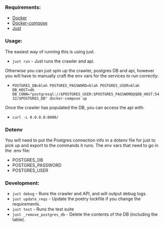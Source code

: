### Requirements:
* [Docker](https://www.docker.com/)
* [Docker-compose](https://docs.docker.com/compose/)
* [Just](https://github.com/casey/just)

### Usage:
The easiest way of running this is using just.
* `just run` - Just runs the crawler and api.

Otherwise you can just spin up the crawler, postgres DB and api, however you will have to manually craft the env vars for the services to run correctly:
* `POSTGRES_DB=blah POSTGRES_PASSWORD=blah POSTGRES_USER=blah DB_HOST=db DB_CONN="postgresql://$POSTGRES_USER:$POSTGRES_PASSWORD@$DB_HOST:5432/$POSTGRES_DB" docker-compose up`

Once the crawler has populated the DB, you can access the api with:
* `curl -L 0.0.0.0:8000/`

### Dotenv
You will need to put the Postgres connection info in a dotenv file for just to pick up and export to the commands it runs.
The env vars that need to go in the .env file:
* POSTGRES_DB
* POSTGRES_PASSWORD
* POSTGRES_USER

### Development:
* `just debug` - Runs the crawler and API, and will output debug logs.
* `just update_reqs` - Update the poetry lockfile if you change the requirements.
* `just test` - Runs the test suite
* `just _remove_postgres_db` - Delete the contents of the DB (including the table).
